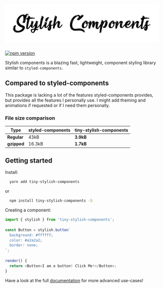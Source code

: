 # ![Stylish components](stylish.png)

[![npm version](https://badge.fury.io/js/tiny-stylish-components.svg)](https://npmjs.org/package/tiny-stylish-components)

Stylish components is a blazing fast, lightweight, component styling library similar to `styled-components`.

## Compared to styled-components

This package is lacking a lot of the features styled-components provides, but provides all the features I personally use. I might add theming and animations if requested or if I need them personally.

### File size comparison

| Type        | styled-components | tiny-stylish-components      |
|---          |---                |---                           |
| **Regular** | 43kB              | **3.9kB**                    |
| **gzipped** | 16.3kB            | **1.7kB**                    |

## Getting started

Install:

```bash
  yarn add tiny-stylish-components
```

or

```bash
  npm install tiny-stylish-components -S
```

Creating a component:

```Javascript
import { stylish } from 'tiny-stylish-components';

const Button = stylish.button`
  background: #ffffff;
  color: #a2a2a2;
  border: none;
`;

render() {
  return <Button>I am a button! Click Me!</Button>;
}
```

Have a look at the full [documentation](documentation.md) for more advanced use-cases!